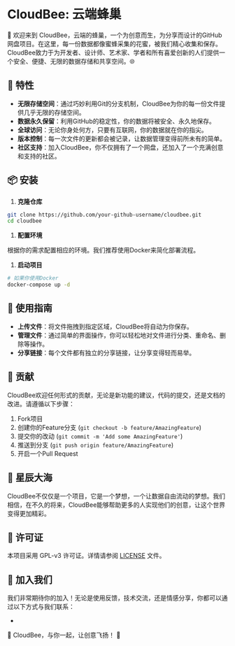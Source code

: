 # CloudBee: 云端蜂巢

🌟 欢迎来到 CloudBee，云端的蜂巢，一个为创意而生，为分享而设计的GitHub网盘项目。在这里，每一份数据都像蜜蜂采集的花蜜，被我们精心收集和保存。CloudBee致力于为开发者、设计师、艺术家、学者和所有喜爱创新的人们提供一个安全、便捷、无限的数据存储和共享空间。🌐

## 🚀 特性

- **无限存储空间**：通过巧妙利用Git的分支机制，CloudBee为你的每一份文件提供几乎无限的存储空间。
- **数据永久保留**：利用GitHub的稳定性，你的数据将被安全、永久地保存。
- **全球访问**：无论你身处何方，只要有互联网，你的数据就在你的指尖。
- **版本控制**：每一次文件的更新都会被记录，让数据管理变得前所未有的简单。
- **社区支持**：加入CloudBee，你不仅拥有了一个网盘，还加入了一个充满创意和支持的社区。

## 📦 安装

1. **克隆仓库**







```bash
git clone https://github.com/your-github-username/cloudbee.git
cd cloudbee
```

1. **配置环境**

根据你的需求配置相应的环境。我们推荐使用Docker来简化部署流程。

1. **启动项目**





```bash
# 如果你使用Docker
docker-compose up -d
```

## 📘 使用指南

- **上传文件**：将文件拖拽到指定区域，CloudBee将自动为你保存。
- **管理文件**：通过简单的界面操作，你可以轻松地对文件进行分类、重命名、删除等操作。
- **分享链接**：每个文件都有独立的分享链接，让分享变得轻而易举。

## 🤝 贡献

CloudBee欢迎任何形式的贡献，无论是新功能的建议，代码的提交，还是文档的改进。请遵循以下步骤：

1. Fork项目
2. 创建你的Feature分支 (`git checkout -b feature/AmazingFeature`)
3. 提交你的改动 (`git commit -m 'Add some AmazingFeature'`)
4. 推送到分支 (`git push origin feature/AmazingFeature`)
5. 开启一个Pull Request

## 🌟 星辰大海

CloudBee不仅仅是一个项目，它是一个梦想，一个让数据自由流动的梦想。我们相信，在不久的将来，CloudBee能够帮助更多的人实现他们的创意，让这个世界变得更加精彩。

## 📝 许可证

本项目采用 GPL-v3 许可证。详情请参阅 [LICENSE](https://lobe-chat-67vi.vercel.app/LICENSE) 文件。

## 💬 加入我们

我们非常期待你的加入！无论是使用反馈，技术交流，还是情感分享，你都可以通过以下方式与我们联系：

- 

🐝 CloudBee，与你一起，让创意飞扬！ 🚀

